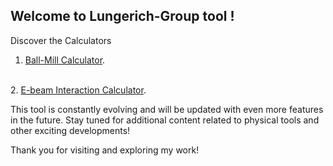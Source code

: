 ## Welcome to Lungerich-Group tool !
Discover the Calculators
<br>
1. <a target="blank" href="https://lungerich-group.github.io/Ball-mill-calculator//">Ball-Mill Calculator</a>.
<br>
2. <a target="blank" href="https://jongseong94.github.io/E-beam-interaction-calculator/">E-beam Interaction Calculator</a>.
<br>

This tool is constantly evolving and will be updated with even more features in the future.
Stay tuned for additional content related to physical tools and other exciting developments!

Thank you for visiting and exploring my work!
